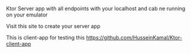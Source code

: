 Ktor Server app with all endpoints with your localhost and cab ne running on your emulator

Visit this site to create your server app

This is client-app for testing this https://github.com/HusseinKamal/Ktor-client-app
